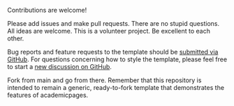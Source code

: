 Contributions are welcome! 

Please add issues and make pull requests. There are no stupid questions. All ideas are welcome. This is a volunteer project. Be excellent to each other.

Bug reports and feature requests to the template  should be [submitted via GitHub](https://github.com/academicpages/academicpages.github.io/issues/new/choose). For questions concerning how to style the template, please feel free to start a [new discussion on GitHub](https://github.com/academicpages/academicpages.github.io/discussions).

Fork from main and go from there. Remember that this repository is intended to remain a generic, ready-to-fork template that demonstrates the features of academicpages.


